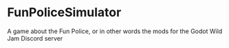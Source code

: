 # FunPoliceSimulator
A game about the Fun Police, or in other words the mods for the Godot Wild Jam Discord server
